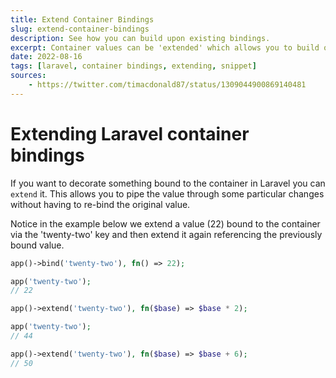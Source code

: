 ```yaml
---
title: Extend Container Bindings
slug: extend-container-bindings
description: See how you can build upon existing bindings.
excerpt: Container values can be 'extended' which allows you to build on previously bound values.
date: 2022-08-16
tags: [laravel, container bindings, extending, snippet]
sources:
    - https://twitter.com/timacdonald87/status/1309044900869140481
---
```


# Extending Laravel container bindings

If you want to decorate something bound to the container in Laravel you can `extend` it. This allows you to pipe the value through some particular changes without having to re-bind the original value.

Notice in the example below we extend a value (22) bound to the container via the 'twenty-two' key and then extend it again referencing the previously bound value.

```php
app()->bind('twenty-two'), fn() => 22);

app('twenty-two');
// 22

app()->extend('twenty-two'), fn($base) => $base * 2);

app('twenty-two');
// 44

app()->extend('twenty-two'), fn($base) => $base + 6);
// 50
```